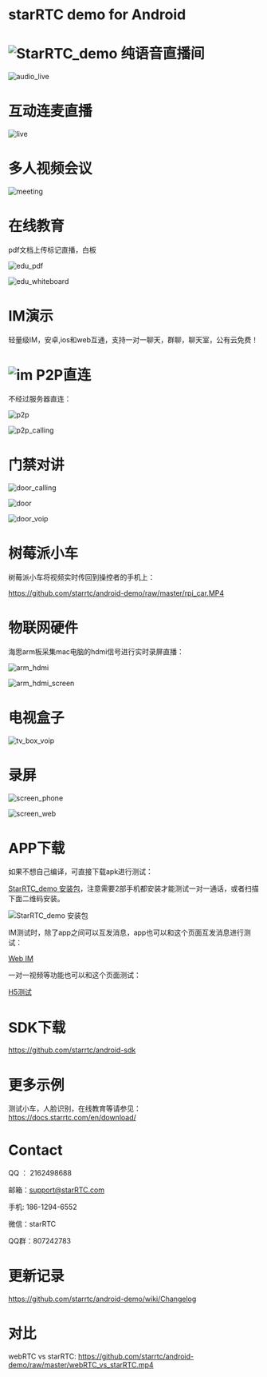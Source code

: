 # starRTC demo for Android

![StarRTC_demo](StarRTC_demo.jpg)
纯语音直播间
==
![audio_live](audio_live.png)

互动连麦直播
==
![live](live.jpg)

多人视频会议
==
![meeting](meeting.png)

在线教育
==
pdf文档上传标记直播，白板

![edu_pdf](edu_pdf.jpg)

![edu_whiteboard](edu_whiteboard.jpg)

IM演示
==
轻量级IM，安卓,ios和web互通，支持一对一聊天，群聊，聊天室，公有云免费！

![im](im.jpg)
P2P直连
==
不经过服务器直连：

![p2p](p2p.jpg)

![p2p_calling](p2p_calling.jpg)


门禁对讲
==

![door_calling](door_calling.jpg)

![door](door.jpg)

![door_voip](door_voip.jpg)

树莓派小车
==
树莓派小车将视频实时传回到操控者的手机上：

https://github.com/starrtc/android-demo/raw/master/rpi_car.MP4

物联网硬件
==
海思arm板采集mac电脑的hdmi信号进行实时录屏直播：

![arm_hdmi](arm_hdmi.jpg)

![arm_hdmi_screen](arm_hdmi_screen.jpg)

电视盒子
==

![tv_box_voip](tv_box_voip.jpg)

录屏
==

![screen_phone](screen_phone.jpg)

![screen_web](screen_web.jpg)

APP下载
=====
如果不想自己编译，可直接下载apk进行测试：

[StarRTC_demo 安装包](https://github.com/starrtc/android-demo/raw/master/StarRTC_demo.apk)，注意需要2部手机都安装才能测试一对一通话，或者扫描下面二维码安装。

![StarRTC_demo 安装包](android.png)

IM测试时，除了app之间可以互发消息，app也可以和这个页面互发消息进行测试：

[Web IM](https://www.starrtc.com/demo/im)

一对一视频等功能也可以和这个页面测试：

[H5测试](https://www.starrtc.com/demo/h5/)

SDK下载
===

https://github.com/starrtc/android-sdk

更多示例
==
测试小车，人脸识别，在线教育等请参见：https://docs.starrtc.com/en/download/

Contact
=====
QQ ： 2162498688

邮箱：<a href="mailto:support@starRTC.com">support@starRTC.com</a>

手机: 186-1294-6552

微信：starRTC

QQ群：807242783

更新记录
===
https://github.com/starrtc/android-demo/wiki/Changelog

对比
===
webRTC vs starRTC: https://github.com/starrtc/android-demo/raw/master/webRTC_vs_starRTC.mp4